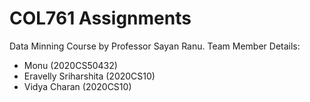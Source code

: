 # COL761 Assignments
Data Minning Course by Professor Sayan Ranu.
Team Member Details:
* Monu (2020CS50432)
* Eravelly Sriharshita (2020CS10)
* Vidya Charan (2020CS10) 